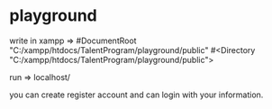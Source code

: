 # playground


write in xampp => #DocumentRoot "C:/xampp/htdocs/TalentProgram/playground/public"
                  #<Directory "C:/xampp/htdocs/TalentProgram/playground/public">
                  

run => localhost/ 

                
you can create register account and can login with your information.


              
             
